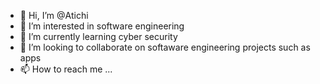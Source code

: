 - 👋 Hi, I’m @Atichi
- 👀 I’m interested in software engineering 
- 🌱 I’m currently learning cyber security
- 💞️ I’m looking to collaborate on softaware engineering projects such as apps
- 📫 How to reach me ...

<!---
Atichi/Atichi is a ✨ special ✨ repository because its `README.md` (this file) appears on your GitHub profile.
You can click the Preview link to take a look at your changes.
--->
